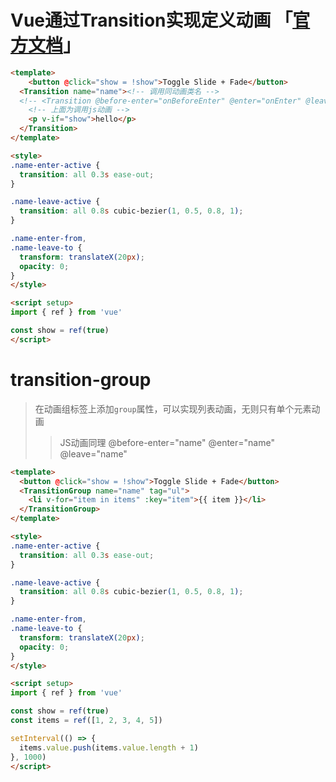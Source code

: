 # Vue通过Transition实现定义动画 「[官方文档](https://cn.vuejs.org/guide/built-ins/transition.html)」

```html
<template>
	<button @click="show = !show">Toggle Slide + Fade</button>
  <Transition name="name"><!-- 调用同动画类名 -->
  <!-- <Transition @before-enter="onBeforeEnter" @enter="onEnter" @leave="onLeave"> -->
    <!-- 上面为调用js动画 -->
    <p v-if="show">hello</p>
  </Transition>
</template>

<style>
.name-enter-active {
  transition: all 0.3s ease-out;
}

.name-leave-active {
  transition: all 0.8s cubic-bezier(1, 0.5, 0.8, 1);
}

.name-enter-from,
.name-leave-to {
  transform: translateX(20px);
  opacity: 0;
}
</style>

<script setup>
import { ref } from 'vue'

const show = ref(true)
</script>
```

# transition-group
> 在动画组标签上添加`group`属性，可以实现列表动画，无则只有单个元素动画
>> JS动画同理 @before-enter="name" @enter="name" @leave="name"
```html
<template>
  <button @click="show = !show">Toggle Slide + Fade</button>
  <TransitionGroup name="name" tag="ul">
    <li v-for="item in items" :key="item">{{ item }}</li>
  </TransitionGroup>
</template>

<style>
.name-enter-active {
  transition: all 0.3s ease-out;
}

.name-leave-active {
  transition: all 0.8s cubic-bezier(1, 0.5, 0.8, 1);
}

.name-enter-from,
.name-leave-to {
  transform: translateX(20px);
  opacity: 0;
}
</style>

<script setup>
import { ref } from 'vue'

const show = ref(true)
const items = ref([1, 2, 3, 4, 5])

setInterval(() => {
  items.value.push(items.value.length + 1)
}, 1000)
</script>
```
